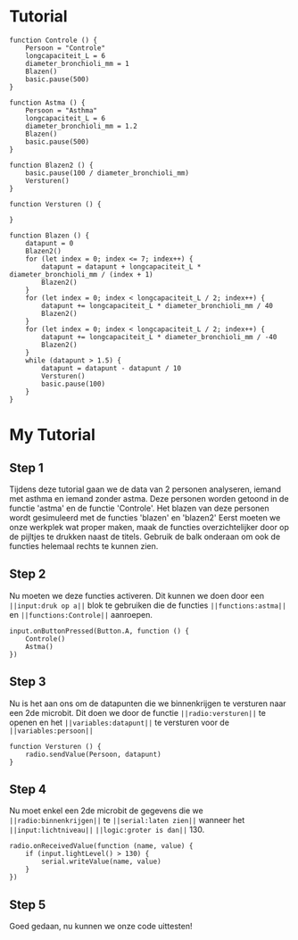 # Tutorial

```template
function Controle () {
    Persoon = "Controle"
    longcapaciteit_L = 6
    diameter_bronchioli_mm = 1
    Blazen()
    basic.pause(500)
}

function Astma () {
    Persoon = "Asthma"
    longcapaciteit_L = 6
    diameter_bronchioli_mm = 1.2
    Blazen()
    basic.pause(500)
}

function Blazen2 () {
    basic.pause(100 / diameter_bronchioli_mm)
    Versturen()
}

function Versturen () {
    
}

function Blazen () {
    datapunt = 0
    Blazen2()
    for (let index = 0; index <= 7; index++) {
        datapunt = datapunt + longcapaciteit_L * diameter_bronchioli_mm / (index + 1)
        Blazen2()
    }
    for (let index = 0; index < longcapaciteit_L / 2; index++) {
        datapunt += longcapaciteit_L * diameter_bronchioli_mm / 40
        Blazen2()
    }
    for (let index = 0; index < longcapaciteit_L / 2; index++) {
        datapunt += longcapaciteit_L * diameter_bronchioli_mm / -40
        Blazen2()
    }
    while (datapunt > 1.5) {
        datapunt = datapunt - datapunt / 10
        Versturen()
        basic.pause(100)
    }
}

```

# My Tutorial

## Step 1
Tijdens deze tutorial gaan we de data van 2 personen analyseren, iemand met asthma en iemand zonder astma.
Deze personen worden getoond in de functie 'astma' en de functie 'Controle'.
Het blazen van deze personen wordt gesimuleerd met de functies 'blazen' en 'blazen2' 
Eerst moeten we onze werkplek wat proper maken, maak de functies overzichtelijker door op de pijltjes te drukken naast de titels. 
Gebruik de balk onderaan om ook de functies helemaal rechts te kunnen zien.

## Step 2
Nu moeten we deze functies activeren. Dit kunnen we doen door een ``||input:druk op a||`` blok te gebruiken die de functies ``||functions:astma||`` en ``||functions:Controle||`` aanroepen.
```blocks
input.onButtonPressed(Button.A, function () {
    Controle()
    Astma()
})
```
## Step 3
Nu is het aan ons om de datapunten die we binnenkrijgen te versturen naar een 2de microbit.
Dit doen we door de functie ``||radio:versturen||`` te openen en het ``||variables:datapunt||`` te versturen voor de ``||variables:persoon||``

```blocks
function Versturen () {
    radio.sendValue(Persoon, datapunt)
}
```
## Step  4 
Nu moet enkel een 2de microbit de gegevens die we ``||radio:binnenkrijgen||`` te ``||serial:laten zien||`` wanneer het ``||input:lichtniveau||`` ``||logic:groter is dan||``  130. 
```blocks
radio.onReceivedValue(function (name, value) {
    if (input.lightLevel() > 130) {
        serial.writeValue(name, value)
    }
})
```

## Step 5
Goed gedaan, nu kunnen we onze code uittesten!


